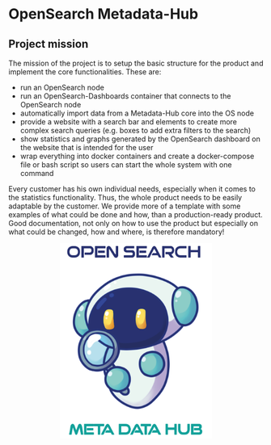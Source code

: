 # OpenSearch Metadata-Hub

## Project mission
  The mission of the project is to setup the basic structure for the product and implement the core functionalities.
  These are:
  - run an OpenSearch node
  - run an OpenSearch-Dashboards container that connects to the OpenSearch node
  - automatically import data from a Metadata-Hub core into the OS node
  - provide a website with a search bar and elements to create more complex search queries (e.g. boxes to add extra filters to the search)
  - show statistics and graphs generated by the OpenSearch dashboard on the website that is intended for the user
  - wrap everything into docker containers and create a docker-compose file or bash script so users can start the whole system with one command

  Every customer has his own individual needs, especially when it comes to the statistics functionality. Thus, the whole product needs to be easily adaptable by the customer. We provide more of a template with some examples   of what could be done and how, than a production-ready product.
  Good documentation, not only on how to use the product but especially on what could be changed, how and where, is therefore mandatory!
  
  
  

<p align="center">
  <img src="./Deliverables/sprint-01/team-logo.png" alt="" width="300"/>
</p>
